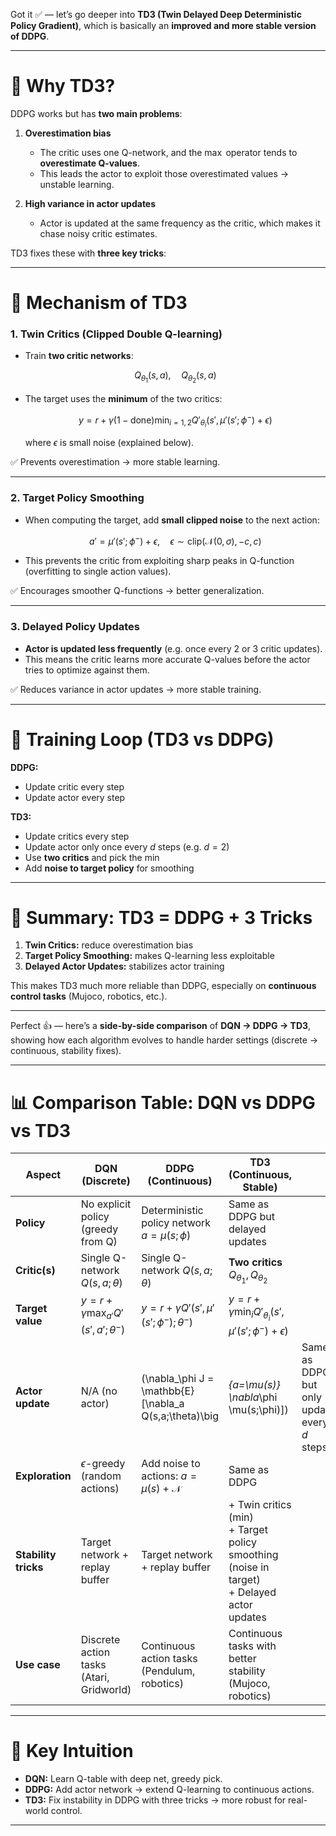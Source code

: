 Got it ✅ — let’s go deeper into **TD3 (Twin Delayed Deep Deterministic Policy Gradient)**, which is basically an **improved and more stable version of DDPG**.

---

# 🔹 Why TD3?

DDPG works but has **two main problems**:

1. **Overestimation bias**

   * The critic uses one Q-network, and the $\max$ operator tends to **overestimate Q-values**.
   * This leads the actor to exploit those overestimated values → unstable learning.

2. **High variance in actor updates**

   * Actor is updated at the same frequency as the critic, which makes it chase noisy critic estimates.

TD3 fixes these with **three key tricks**:

---

# 🔹 Mechanism of TD3

### 1. **Twin Critics (Clipped Double Q-learning)**

* Train **two critic networks**:

  $$
  Q_{\theta_1}(s,a), \quad Q_{\theta_2}(s,a)
  $$
* The target uses the **minimum** of the two critics:

  $$
  y = r + \gamma (1 - \text{done}) \min_{i=1,2} Q'_{\theta_i}\big(s', \mu'(s'; \phi^-) + \epsilon\big)
  $$

  where $\epsilon$ is small noise (explained below).

✅ Prevents overestimation → more stable learning.

---

### 2. **Target Policy Smoothing**

* When computing the target, add **small clipped noise** to the next action:

  $$
  a' = \mu'(s'; \phi^-) + \epsilon, \quad \epsilon \sim \text{clip}(\mathcal{N}(0, \sigma), -c, c)
  $$
* This prevents the critic from exploiting sharp peaks in Q-function (overfitting to single action values).

✅ Encourages smoother Q-functions → better generalization.

---

### 3. **Delayed Policy Updates**

* **Actor is updated less frequently** (e.g. once every 2 or 3 critic updates).
* This means the critic learns more accurate Q-values before the actor tries to optimize against them.

✅ Reduces variance in actor updates → more stable training.

---

# 🔹 Training Loop (TD3 vs DDPG)

**DDPG:**

* Update critic every step
* Update actor every step

**TD3:**

* Update critics every step
* Update actor only once every $d$ steps (e.g. $d=2$)
* Use **two critics** and pick the min
* Add **noise to target policy** for smoothing

---

# 🔹 Summary: TD3 = DDPG + 3 Tricks

1. **Twin Critics:** reduce overestimation bias
2. **Target Policy Smoothing:** makes Q-learning less exploitable
3. **Delayed Actor Updates:** stabilizes actor training

This makes TD3 much more reliable than DDPG, especially on **continuous control tasks** (Mujoco, robotics, etc.).

---

Perfect 👍 — here’s a **side-by-side comparison** of **DQN → DDPG → TD3**, showing how each algorithm evolves to handle harder settings (discrete → continuous, stability fixes).

---

# 📊 Comparison Table: DQN vs DDPG vs TD3

| Aspect               | **DQN** (Discrete)                            | **DDPG** (Continuous)                                     | **TD3** (Continuous, Stable)                                                                       |                                              |
| -------------------- | --------------------------------------------- | --------------------------------------------------------- | -------------------------------------------------------------------------------------------------- | -------------------------------------------- |
| **Policy**           | No explicit policy (greedy from Q)            | Deterministic policy network $a=\mu(s;\phi)$              | Same as DDPG but delayed updates                                                                   |                                              |
| **Critic(s)**        | Single Q-network $Q(s,a;\theta)$              | Single Q-network $Q(s,a;\theta)$                          | **Two critics** $Q_{\theta_1}, Q_{\theta_2}$                                                       |                                              |
| **Target value**     | $y = r + \gamma \max_{a'} Q'(s',a';\theta^-)$ | $y = r + \gamma Q'(s', \mu'(s';\phi^-);\theta^-)$         | $y = r + \gamma \min_i Q'_{\theta_i}(s', \mu'(s';\phi^-) + \epsilon)$                              |                                              |
| **Actor update**     | N/A (no actor)                                | (\nabla\_\phi J = \mathbb{E}\[\nabla\_a Q(s,a;\theta)\big | *{a=\mu(s)} \nabla*\phi \mu(s;\phi)])                                                              | Same as DDPG but only update every $d$ steps |
| **Exploration**      | $\epsilon$-greedy (random actions)            | Add noise to actions: $a = \mu(s)+\mathcal{N}$            | Same as DDPG                                                                                       |                                              |
| **Stability tricks** | Target network + replay buffer                | Target network + replay buffer                            | + Twin critics (min) <br> + Target policy smoothing (noise in target) <br> + Delayed actor updates |                                              |
| **Use case**         | Discrete action tasks (Atari, Gridworld)      | Continuous action tasks (Pendulum, robotics)              | Continuous tasks with better stability (Mujoco, robotics)                                          |                                              |

---

# 🔹 Key Intuition

* **DQN:** Learn Q-table with deep net, greedy pick.
* **DDPG:** Add actor network → extend Q-learning to continuous actions.
* **TD3:** Fix instability in DDPG with three tricks → more robust for real-world control.

---
